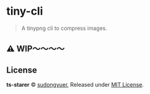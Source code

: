 # tiny-cli

> A tinypng cli to compress images.

## ⚠️ WIP～～～～

## License

**ts-starer** © [sudongyuer](https://github.com/sudongyuer), Released under [MIT License](LICENSE).
